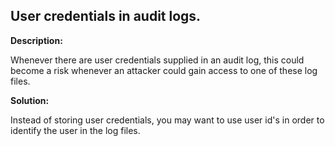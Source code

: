 
User credentials in audit logs.
-------


**Description:**

Whenever there are user credentials supplied in an audit log, this could become a risk whenever an attacker could gain access to one of these log files.


**Solution:**

Instead of storing user credentials, you may want to use user id\'s in order to identify the user in the log files.	
